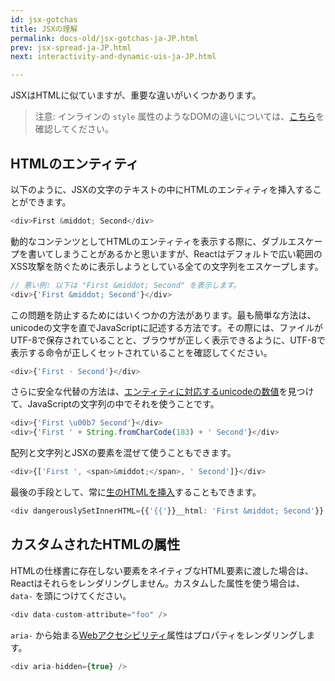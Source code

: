 ```yaml
---
id: jsx-gotchas
title: JSXの理解
permalink: docs-old/jsx-gotchas-ja-JP.html
prev: jsx-spread-ja-JP.html
next: interactivity-and-dynamic-uis-ja-JP.html

---
```


JSXはHTMLに似ていますが、重要な違いがいくつかあります。

> 注意:
> インラインの `style` 属性のようなDOMの違いについては、[こちら](/react/docs/dom-differences.html)を確認してください。

## HTMLのエンティティ

以下のように、JSXの文字のテキストの中にHTMLのエンティティを挿入することができます。

```javascript
<div>First &middot; Second</div>
```

動的なコンテンツとしてHTMLのエンティティを表示する際に、ダブルエスケープを書いてしまうことがあるかと思いますが、Reactはデフォルトで広い範囲のXSS攻撃を防ぐために表示しようとしている全ての文字列をエスケープします。

```javascript
// 悪い例: 以下は "First &middot; Second" を表示します。
<div>{'First &middot; Second'}</div>
```

この問題を防止するためにはいくつかの方法があります。最も簡単な方法は、unicodeの文字を直でJavaScriptに記述する方法です。その際には、ファイルがUTF-8で保存されていることと、ブラウザが正しく表示できるように、UTF-8で表示する命令が正しくセットされていることを確認してください。

```javascript
<div>{'First · Second'}</div>
```

さらに安全な代替の方法は、[エンティティに対応するunicodeの数値](http://www.fileformat.info/info/unicode/char/b7/index.htm)を見つけて、JavaScriptの文字列の中でそれを使うことです。

```javascript
<div>{'First \u00b7 Second'}</div>
<div>{'First ' + String.fromCharCode(183) + ' Second'}</div>
```

配列と文字列とJSXの要素を混ぜて使うこともできます。

```javascript
<div>{['First ', <span>&middot;</span>, ' Second']}</div>
```

最後の手段として、常に[生のHTMLを挿入](/react/tips/dangerously-set-inner-html.html)することもできます。

```javascript
<div dangerouslySetInnerHTML={{'{{'}}__html: 'First &middot; Second'}} />
```


## カスタムされたHTMLの属性

HTMLの仕様書に存在しない要素をネイティブなHTML要素に渡した場合は、Reactはそれらをレンダリングしません。カスタムした属性を使う場合は、 `data-` を頭につけてください。

```javascript
<div data-custom-attribute="foo" />
```

`aria-` から始まる[Webアクセシビリティ](http://www.w3.org/WAI/intro/aria)属性はプロパティをレンダリングします。

```javascript
<div aria-hidden={true} />
```
